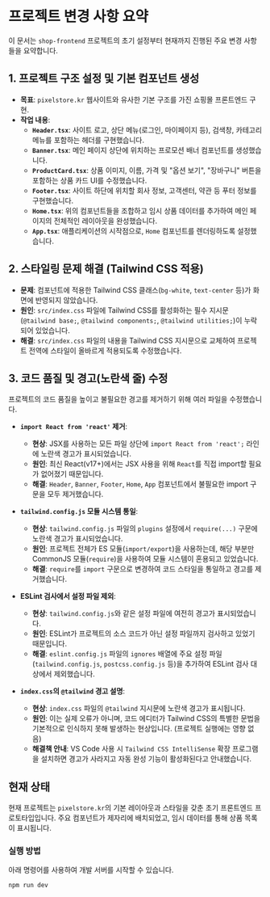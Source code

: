 # 프로젝트 변경 사항 요약

이 문서는 `shop-frontend` 프로젝트의 초기 설정부터 현재까지 진행된 주요 변경 사항들을 요약합니다.

## 1. 프로젝트 구조 설정 및 기본 컴포넌트 생성

- **목표**: `pixelstore.kr` 웹사이트와 유사한 기본 구조를 가진 쇼핑몰 프론트엔드 구현.
- **작업 내용**:
    - **`Header.tsx`**: 사이트 로고, 상단 메뉴(로그인, 마이페이지 등), 검색창, 카테고리 메뉴를 포함하는 헤더를 구현했습니다.
    - **`Banner.tsx`**: 메인 페이지 상단에 위치하는 프로모션 배너 컴포넌트를 생성했습니다.
    - **`ProductCard.tsx`**: 상품 이미지, 이름, 가격 및 "옵션 보기", "장바구니" 버튼을 포함하는 상품 카드 UI를 수정했습니다.
    - **`Footer.tsx`**: 사이트 하단에 위치할 회사 정보, 고객센터, 약관 등 푸터 정보를 구현했습니다.
    - **`Home.tsx`**: 위의 컴포넌트들을 조합하고 임시 상품 데이터를 추가하여 메인 페이지의 전체적인 레이아웃을 완성했습니다.
    - **`App.tsx`**: 애플리케이션의 시작점으로, `Home` 컴포넌트를 렌더링하도록 설정했습니다.

## 2. 스타일링 문제 해결 (Tailwind CSS 적용)

- **문제**: 컴포넌트에 적용한 Tailwind CSS 클래스(`bg-white`, `text-center` 등)가 화면에 반영되지 않았습니다.
- **원인**: `src/index.css` 파일에 Tailwind CSS를 활성화하는 필수 지시문(`@tailwind base;`, `@tailwind components;`, `@tailwind utilities;`)이 누락되어 있었습니다.
- **해결**: `src/index.css` 파일의 내용을 Tailwind CSS 지시문으로 교체하여 프로젝트 전역에 스타일이 올바르게 적용되도록 수정했습니다.

## 3. 코드 품질 및 경고(노란색 줄) 수정

프로젝트의 코드 품질을 높이고 불필요한 경고를 제거하기 위해 여러 파일을 수정했습니다.

- **`import React from 'react'` 제거**:
    - **현상**: JSX를 사용하는 모든 파일 상단에 `import React from 'react';` 라인에 노란색 경고가 표시되었습니다.
    - **원인**: 최신 React(v17+)에서는 JSX 사용을 위해 `React`를 직접 import할 필요가 없어졌기 때문입니다.
    - **해결**: `Header`, `Banner`, `Footer`, `Home`, `App` 컴포넌트에서 불필요한 import 구문을 모두 제거했습니다.

- **`tailwind.config.js` 모듈 시스템 통일**:
    - **현상**: `tailwind.config.js` 파일의 `plugins` 설정에서 `require(...)` 구문에 노란색 경고가 표시되었습니다.
    - **원인**: 프로젝트 전체가 ES 모듈(`import/export`)을 사용하는데, 해당 부분만 CommonJS 모듈(`require`)을 사용하여 모듈 시스템이 혼용되고 있었습니다.
    - **해결**: `require`를 `import` 구문으로 변경하여 코드 스타일을 통일하고 경고를 제거했습니다.

- **ESLint 검사에서 설정 파일 제외**:
    - **현상**: `tailwind.config.js`와 같은 설정 파일에 여전히 경고가 표시되었습니다.
    - **원인**: ESLint가 프로젝트의 소스 코드가 아닌 설정 파일까지 검사하고 있었기 때문입니다.
    - **해결**: `eslint.config.js` 파일의 `ignores` 배열에 주요 설정 파일(`tailwind.config.js`, `postcss.config.js` 등)을 추가하여 ESLint 검사 대상에서 제외했습니다.

- **`index.css`의 `@tailwind` 경고 설명**:
    - **현상**: `index.css` 파일의 `@tailwind` 지시문에 노란색 경고가 표시됩니다.
    - **원인**: 이는 실제 오류가 아니며, 코드 에디터가 Tailwind CSS의 특별한 문법을 기본적으로 인식하지 못해 발생하는 현상입니다. (프로젝트 실행에는 영향 없음)
    - **해결책 안내**: VS Code 사용 시 `Tailwind CSS IntelliSense` 확장 프로그램을 설치하면 경고가 사라지고 자동 완성 기능이 활성화된다고 안내했습니다.

## 현재 상태

현재 프로젝트는 `pixelstore.kr`의 기본 레이아웃과 스타일을 갖춘 초기 프론트엔드 프로토타입입니다. 주요 컴포넌트가 제자리에 배치되었고, 임시 데이터를 통해 상품 목록이 표시됩니다.

### 실행 방법

아래 명령어를 사용하여 개발 서버를 시작할 수 있습니다.

```bash
npm run dev
```
